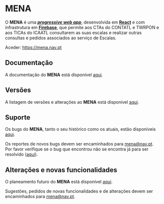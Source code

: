 # MENA
O **MENA** é uma [***progressive web app***](https://en.wikipedia.org/wiki/Progressive_web_application), desenvolvida em [**React**](https://reactjs.org/) e com infrastrutura em [**Firebase**](https://firebase.google.com/), que permite aos CTAs do CONTATL e TWRPON e aos TICAs do ICAATL consultarem as suas escalas e realizar outras consultas e pedidos associados ao serviço de Escalas.

Aceder: https://mena.nav.pt

## Documentação
A documentação do **MENA** está disponível [aqui](https://github.com/hugofpsilva/MENA/wiki).

## Versões
A listagem de versões e alterações ao **MENA** está disponível [aqui](CHANGELOG.md).

## Suporte
Os bugs do **MENA**, tanto o seu histórico como os atuais, estão disponíveis [aqui](https://github.com/hugofpsilva/MENA/projects/3).

Os reportes de novos bugs devem ser encaminhados para mena@nav.pt.\
Por favor verifique se o bug que encontrou não se encontra já para ser resolvido ([aqui](https://github.com/hugofpsilva/MENA/projects/3)).

## Alterações e novas funcionalidades
O planeamento futuro do **MENA** está disponível [aqui](https://github.com/hugofpsilva/MENA/projects/2).

Sugestões, pedidos de novas funcionalidades e de alterações devem ser encaminhados para mena@nav.pt.
